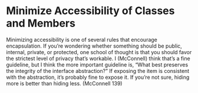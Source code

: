 # Minimize Accessibility of Classes and Members

Minimizing accessibility is one of several rules that encourage encapsulation. If you’re wondering whether something should be public, internal, private, or protected, one school of thought is that you should favor the strictest level of privacy that’s workable. I (McConnell) think that’s a fine guideline, but I think the more important guideline is, “What best preserves the integrity of the interface abstraction?” If exposing the item is consistent with the abstraction, it’s probably fine to expose it. If you’re not sure, hiding more is better than hiding less. (McConnell 139)